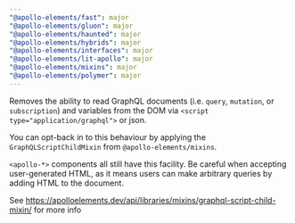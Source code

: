```yaml
---
"@apollo-elements/fast": major
"@apollo-elements/gluon": major
"@apollo-elements/haunted": major
"@apollo-elements/hybrids": major
"@apollo-elements/interfaces": major
"@apollo-elements/lit-apollo": major
"@apollo-elements/mixins": major
"@apollo-elements/polymer": major
---
```


Removes the ability to read GraphQL documents (i.e. `query`, `mutation`, or `subscription`) and variables from the DOM via `<script type="application/graphql">` or json.

You can opt-back in to this behaviour by applying the `GraphQLScriptChildMixin` from `@apollo-elements/mixins`.

`<apollo-*>` components all still have this facility. Be careful when accepting user-generated HTML, as it means users can make arbitrary queries by adding HTML to the document.

See https://apolloelements.dev/api/libraries/mixins/graphql-script-child-mixin/ for more info
